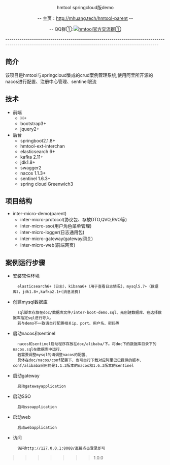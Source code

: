 <p align="center">
hmtool springcloud版demo
</p>
<p align="center">
-- 主页：<a href="http://mhuang.tech/hmtool-parent">http://mhuang.tech/hmtool-parent</a>  --
</p>
<p align="center">
    -- QQ群①:<a target="_blank" href="//shang.qq.com/wpa/qunwpa?idkey=6703688b236038908f6c89b732758d00104b336a3a97bb511048d6fdc674ca01"><img border="0" src="//pub.idqqimg.com/wpa/images/group.png" alt="hmtool官方交流群①" title="hmtool官方交流群①"></a>
</p>
---------------------------------------------------------------------------------------------------------------------------------------------------------

## 简介
该项目是hmtool与springcloud集成的crud案例管理系统,使用阿里所开源的nacos进行配置、注册中心管理、sentinel限流
## 技术
- 前端
    + H+
    + bootstrap3+
    + jquery2+
- 后台
    + springboot2.1.8+
    + hmtool-ext-interchan 
    + elasticsearch 6+
    + kafka 2.11+
    + jdk1.8+
    + swagger2
    + nacos 1.1.3+
    + sentinel 1.6.3+
    + spring cloud Greenwich3
## 项目结构
- inter-micro-demo(parent)
    + inter-micro-protocol(协议包、存放DTO,QVO,RVO等)
    + inter-micro-sso(用户角色菜单管理)
    + inter-micro-logger(日志通用包)
    + inter-micro-gateway(gateway网关)
    + inter-micro-web(前端网页)
   
   
## 案例运行步骤
- 安装软件环境

        elasticsearch6+（日志），kibana6+（用于查看日志情况)，mysql5.7+（数据库），jdk1.8+,kafka2.1+(消息消费)
- 创建mysql数据库
        
        sql脚本存放在doc/数据库文件/inter-boot-demo.sql、先创建数据库、在选择数据库指定sql进行导入、
        若与demo不一致请自行配置相关ip、port、用户名、密码等
- 启动nacos和sentinel

        nacos和sentinel启动程序存放在doc/alibaba/下。将doc下的数据库目录下的nacos.sql在数据库中运行、
        若需要调整mysql的请调整nacos的配置、
        具体在doc/nacos/conf配置下、也可自行下载对应阿里巴巴提供的版本、conf/alibaba采用的是1.1.3版本的nacos和1.6.3版本的sentinel
- 启动gateway
        
        启动gatewayapplication
- 启动SSO
    
        启动ssoapplication
- 启动web
        
        启动webapplication
- 访问
        
        访问http://127.0.0.1:8088/直接点击登录即可
>>>>>>> 1.0.0
